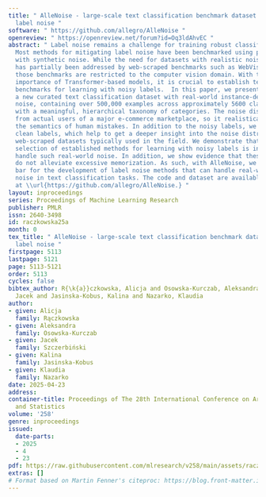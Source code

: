 ```yaml
---
title: " AlleNoise - large-scale text classification benchmark dataset with real-world
  label noise "
software: " https://github.com/allegro/AlleNoise "
openreview: " https://openreview.net/forum?id=Oq3ldAhvEC "
abstract: " Label noise remains a challenge for training robust classification models.
  Most methods for mitigating label noise have been benchmarked using primarily datasets
  with synthetic noise. While the need for datasets with realistic noise distribution
  has partially been addressed by web-scraped benchmarks such as WebVision and Clothing1M,
  those benchmarks are restricted to the computer vision domain. With the growing
  importance of Transformer-based models, it is crucial to establish text classification
  benchmarks for learning with noisy labels.  In this paper, we present AlleNoise,
  a new curated text classification dataset with real-world instance-dependent label
  noise, containing over 500,000 examples across approximately 5600 classes, complemented
  with a meaningful, hierarchical taxonomy of categories. The noise distribution comes
  from actual users of a major e-commerce marketplace, so it realistically reflects
  the semantics of human mistakes. In addition to the noisy labels, we provide human-verified
  clean labels, which help to get a deeper insight into the noise distribution, unlike
  web-scraped datasets typically used in the field. We demonstrate that a representative
  selection of established methods for learning with noisy labels is inadequate to
  handle such real-world noise. In addition, we show evidence that these algorithms
  do not alleviate excessive memorization. As such, with AlleNoise, we set a high
  bar for the development of label noise methods that can handle real-world label
  noise in text classification tasks. The code and dataset are available for download
  at \\url{https://github.com/allegro/AlleNoise.} "
layout: inproceedings
series: Proceedings of Machine Learning Research
publisher: PMLR
issn: 2640-3498
id: raczkowska25a
month: 0
tex_title: " AlleNoise - large-scale text classification benchmark dataset with real-world
  label noise "
firstpage: 5113
lastpage: 5121
page: 5113-5121
order: 5113
cycles: false
bibtex_author: R{\k{a}}czkowska, Alicja and Osowska-Kurczab, Aleksandra and Szczerbi{\'n}ski,
  Jacek and Jasinska-Kobus, Kalina and Nazarko, Klaudia
author:
- given: Alicja
  family: Rączkowska
- given: Aleksandra
  family: Osowska-Kurczab
- given: Jacek
  family: Szczerbiński
- given: Kalina
  family: Jasinska-Kobus
- given: Klaudia
  family: Nazarko
date: 2025-04-23
address:
container-title: Proceedings of The 28th International Conference on Artificial Intelligence
  and Statistics
volume: '258'
genre: inproceedings
issued:
  date-parts:
  - 2025
  - 4
  - 23
pdf: https://raw.githubusercontent.com/mlresearch/v258/main/assets/raczkowska25a/raczkowska25a.pdf
extras: []
# Format based on Martin Fenner's citeproc: https://blog.front-matter.io/posts/citeproc-yaml-for-bibliographies/
---
```

